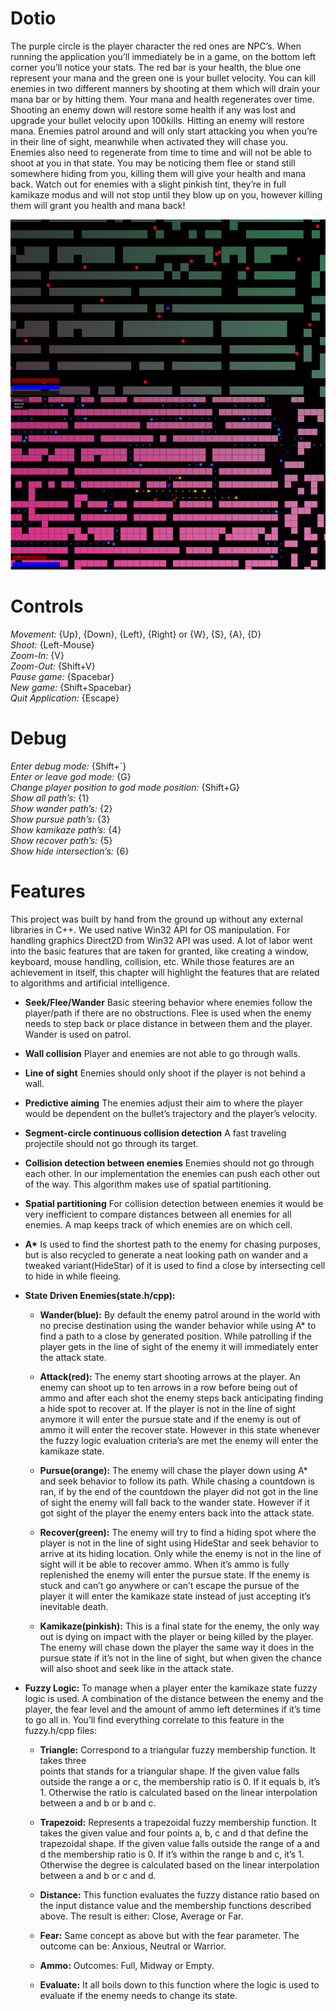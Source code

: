 # **Dotio**
The purple circle is the player character the red ones are NPC’s. When running the application
you’ll immediately be in a game, on the bottom left corner you’ll notice your stats. The red bar is your health, the blue one represent your mana and the green one is your bullet velocity. You can kill enemies in two different manners by shooting at them which will drain your mana bar or by hitting them. Your mana and health regenerates over time. Shooting an enemy down will restore some health if any was lost and upgrade your bullet velocity upon 100kills. Hitting an enemy will restore mana. Enemies patrol around and will only start attacking you when you’re in their line of sight, meanwhile when activated they will chase you. Enemies also need to regenerate from time to time and will not be able to shoot at you in that state. You may be noticing them flee or stand still somewhere hiding from you, killing them will give your health and mana back. Watch out for enemies with a slight pinkish tint, they’re in full kamikaze modus and will not stop until they blow up on you, however killing them will grant you health and mana back!

![Image of recreated skatepark](image.png)

# **Controls**
*Movement:* {Up}, {Down}, {Left}, {Right} or {W}, {S}, {A}, {D}  
*Shoot:* {Left-Mouse}  
*Zoom-In:* {V}  
*Zoom-Out:* {Shift+V}  
*Pause game:* {Spacebar}  
*New game:* {Shift+Spacebar}  
*Quit Application:* {Escape}  

# **Debug**
*Enter debug mode:* {Shift+`}  
*Enter or leave god mode:* {G}  
*Change player position to god mode position:* {Shift+G}  
*Show all path’s:* {1}  
*Show wander path’s:* {2}  
*Show pursue path’s:* {3}  
*Show kamikaze path’s:* {4}  
*Show recover path’s:* {5}  
*Show hide intersection’s:* {6}  

# **Features**
This project was built by hand from the ground up without any external libraries in C++. We used native Win32 API for OS manipulation. For handling graphics Direct2D from Win32 API was used. A lot of labor went into the basic features that are taken for granted, like creating a window, keyboard, mouse handling, collision, etc. While those features are an achievement in itself, this chapter will highlight the features that are related to algorithms and artificial intelligence.

- **Seek/Flee/Wander**
Basic steering behavior where enemies follow the player/path if there are no
obstructions. Flee is used when the enemy needs to step back or place distance in
between them and the player. Wander is used on patrol.

- **Wall collision**
Player and enemies are not able to go through walls.

- **Line of sight**
Enemies should only shoot if the player is not behind a wall.

- **Predictive aiming**
The enemies adjust their aim to where the player would be dependent on the bullet’s
trajectory and the player’s velocity.

- **Segment-circle continuous collision detection**
A fast traveling projectile should not go through its target.

- **Collision detection between enemies**
Enemies should not go through each other. In our implementation the enemies can push
each other out of the way. This algorithm makes use of spatial partitioning.

- **Spatial partitioning**
For collision detection between enemies it would be very inefficient to compare
distances between all enemies for all enemies. A map keeps track of which enemies are
on which cell.

- __A*__
Is used to find the shortest path to the enemy for chasing purposes, but is also recycled
to generate a neat looking path on wander and a tweaked variant(HideStar) of it is used to
find a close by intersecting cell to hide in while fleeing. 

- **State Driven Enemies(state.h/cpp):**
  - **Wander(blue):** By default the enemy patrol around in the world with no precise
  destination using the wander behavior while using A* to find a path to a close by
  generated position. While patrolling if the player gets in the line of sight of the
  enemy it will immediately enter the attack state.
  
  - **Attack(red):** The enemy start shooting arrows at the player. An enemy can shoot
  up to ten arrows in a row before being out of ammo and after each shot the
  enemy steps back anticipating finding a hide spot to recover at. If the player is
  not in the line of sight anymore it will enter the pursue state and if the enemy is
  out of ammo it will enter the recover state. However in this state whenever the
  fuzzy logic evaluation criteria’s are met the enemy will enter the kamikaze state.
  
  - **Pursue(orange):** The enemy will chase the player down using A* and seek
  behavior to follow its path. While chasing a countdown is ran, if by the end of the
  countdown the player did not got in the line of sight the enemy will fall back to
  the wander state. However if it got sight of the player the enemy enters back into
  the attack state.
  
  - **Recover(green):** The enemy will try to find a hiding spot where the player is not in
  the line of sight using HideStar and seek behavior to arrive at its hiding location.
  Only while the enemy is not in the line of sight will it be able to recover ammo.
  When it’s ammo is fully replenished the enemy will enter the pursue state. If the
  enemy is stuck and can’t go anywhere or can’t escape the pursue of the player it
  will enter the kamikaze state instead of just accepting it’s inevitable death.
  
  - **Kamikaze(pinkish):** This is a final state for the enemy, the only way out is dying
  on impact with the player or being killed by the player. The enemy will chase
  down the player the same way it does in the pursue state if it’s not in the line of
  sight, but when given the chance will also shoot and seek like in the attack state.

- **Fuzzy Logic:** To manage when a player enter the kamikaze state fuzzy logic is used. A
  combination of the distance between the enemy and the player, the fear level and the
  amount of ammo left determines if it’s time to go all in. You’ll find everything correlate to
  this feature in the fuzzy.h/cpp files:
  
  - **Triangle:** Correspond to a triangular fuzzy membership function. It takes three  
  points that stands for a triangular shape. If the given value falls outside the range
  a or c, the membership ratio is 0. If it equals b, it’s 1. Otherwise the ratio is
  calculated based on the linear interpolation between a and b or b and c.

  - **Trapezoid:** Represents a trapezoidal fuzzy membership function. It takes the
  given value and four points a, b, c and d that define the trapezoidal shape. If the
  given value falls outside the range of a and d the membership ratio is 0. If it’s
  within the range b and c, it’s 1. Otherwise the degree is calculated based on the
  linear interpolation between a and b or c and d.

  - **Distance:** This function evaluates the fuzzy distance ratio based on the input
  distance value and the membership functions described above. The result is
  either: Close, Average or Far.

  - **Fear:** Same concept as above but with the fear parameter. The outcome can be:
  Anxious, Neutral or Warrior.

  - **Ammo:** Outcomes: Full, Midway or Empty.

  - **Evaluate:** It all boils down to this function where the logic is used to evaluate if
  the enemy needs to change its state.
